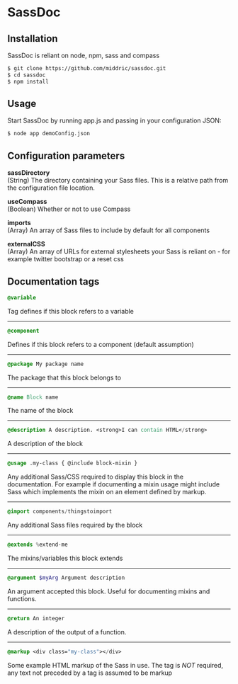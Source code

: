 SassDoc
==========

## Installation
SassDoc is reliant on node, npm, sass and compass
```bash
$ git clone https://github.com/middric/sassdoc.git
$ cd sassdoc
$ npm install
```
## Usage
Start SassDoc by running app.js and passing in your configuration JSON:
```bash
$ node app demoConfig.json
```    
## Configuration parameters

**sassDirectory**  
(String) The directory containing your Sass files. This is a relative path from the configuration file location.

**useCompass**  
(Boolean) Whether or not to use Compass

**imports**  
(Array) An array of Sass files to include by default for all components

**externalCSS**  
(Array) An array of URLs for external stylesheets your Sass is reliant on - for example twitter bootstrap or a reset css

## Documentation tags

```sass
@variable
```
Tag defines if this block refers to a variable
***
```sass
@component  
```
Defines if this block refers to a component (default assumption)
***
```sass
@package My package name
```
The package that this block belongs to
***
```sass
@name Block name
```
The name of the block
***
```sass
@description A description. <strong>I can contain HTML</strong>
```
A description of the block
***
```sass
@usage .my-class { @include block-mixin }
```
Any additional Sass/CSS required to display this block in the documentation. For example if documenting a mixin usage might include Sass which implements the mixin on an element defined by markup.
***
```sass
@import components/thingstoimport
```
Any additional Sass files required by the block
***
```sass
@extends %extend-me 
```
The mixins/variables this block extends
***
```sass
@argument $myArg Argument description
```
An argument accepted this block. Useful for documenting mixins and functions.
***
```sass
@return An integer
```
A description of the output of a function.
***
```sass
@markup <div class="my-class"></div>
```
Some example HTML markup of the Sass in use. The tag is _NOT_ required, any text not preceded by a tag is assumed to be markup

